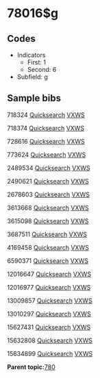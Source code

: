 # 78016$g

## Codes

-   Indicators
    -   First: 1
    -   Second: 6
-   Subfield: g

## Sample bibs

718324 [Quicksearch](https://search.library.yale.edu/catalog/718324) [VXWS](http://prodorbis.library.yale.edu:7014/vxws/GetHoldingsService?bibId=718324)

718374 [Quicksearch](https://search.library.yale.edu/catalog/718374) [VXWS](http://prodorbis.library.yale.edu:7014/vxws/GetHoldingsService?bibId=718374)

728616 [Quicksearch](https://search.library.yale.edu/catalog/728616) [VXWS](http://prodorbis.library.yale.edu:7014/vxws/GetHoldingsService?bibId=728616)

773624 [Quicksearch](https://search.library.yale.edu/catalog/773624) [VXWS](http://prodorbis.library.yale.edu:7014/vxws/GetHoldingsService?bibId=773624)

2489534 [Quicksearch](https://search.library.yale.edu/catalog/2489534) [VXWS](http://prodorbis.library.yale.edu:7014/vxws/GetHoldingsService?bibId=2489534)

2490621 [Quicksearch](https://search.library.yale.edu/catalog/2490621) [VXWS](http://prodorbis.library.yale.edu:7014/vxws/GetHoldingsService?bibId=2490621)

2678603 [Quicksearch](https://search.library.yale.edu/catalog/2678603) [VXWS](http://prodorbis.library.yale.edu:7014/vxws/GetHoldingsService?bibId=2678603)

3613668 [Quicksearch](https://search.library.yale.edu/catalog/3613668) [VXWS](http://prodorbis.library.yale.edu:7014/vxws/GetHoldingsService?bibId=3613668)

3615098 [Quicksearch](https://search.library.yale.edu/catalog/3615098) [VXWS](http://prodorbis.library.yale.edu:7014/vxws/GetHoldingsService?bibId=3615098)

3687511 [Quicksearch](https://search.library.yale.edu/catalog/3687511) [VXWS](http://prodorbis.library.yale.edu:7014/vxws/GetHoldingsService?bibId=3687511)

4169458 [Quicksearch](https://search.library.yale.edu/catalog/4169458) [VXWS](http://prodorbis.library.yale.edu:7014/vxws/GetHoldingsService?bibId=4169458)

6590371 [Quicksearch](https://search.library.yale.edu/catalog/6590371) [VXWS](http://prodorbis.library.yale.edu:7014/vxws/GetHoldingsService?bibId=6590371)

12016647 [Quicksearch](https://search.library.yale.edu/catalog/12016647) [VXWS](http://prodorbis.library.yale.edu:7014/vxws/GetHoldingsService?bibId=12016647)

12016977 [Quicksearch](https://search.library.yale.edu/catalog/12016977) [VXWS](http://prodorbis.library.yale.edu:7014/vxws/GetHoldingsService?bibId=12016977)

13009857 [Quicksearch](https://search.library.yale.edu/catalog/13009857) [VXWS](http://prodorbis.library.yale.edu:7014/vxws/GetHoldingsService?bibId=13009857)

13010297 [Quicksearch](https://search.library.yale.edu/catalog/13010297) [VXWS](http://prodorbis.library.yale.edu:7014/vxws/GetHoldingsService?bibId=13010297)

15627431 [Quicksearch](https://search.library.yale.edu/catalog/15627431) [VXWS](http://prodorbis.library.yale.edu:7014/vxws/GetHoldingsService?bibId=15627431)

15632808 [Quicksearch](https://search.library.yale.edu/catalog/15632808) [VXWS](http://prodorbis.library.yale.edu:7014/vxws/GetHoldingsService?bibId=15632808)

15634899 [Quicksearch](https://search.library.yale.edu/catalog/15634899) [VXWS](http://prodorbis.library.yale.edu:7014/vxws/GetHoldingsService?bibId=15634899)

**Parent topic:**[780](../../tags/780/780.md)

